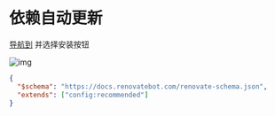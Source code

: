 # 依赖自动更新

[导航到](https://github.com/apps/renovate) 并选择安装按钮

![img](https://docs.renovatebot.com/assets/images/github-app-install.png)

```json
{
  "$schema": "https://docs.renovatebot.com/renovate-schema.json",
  "extends": ["config:recommended"]
}
```
